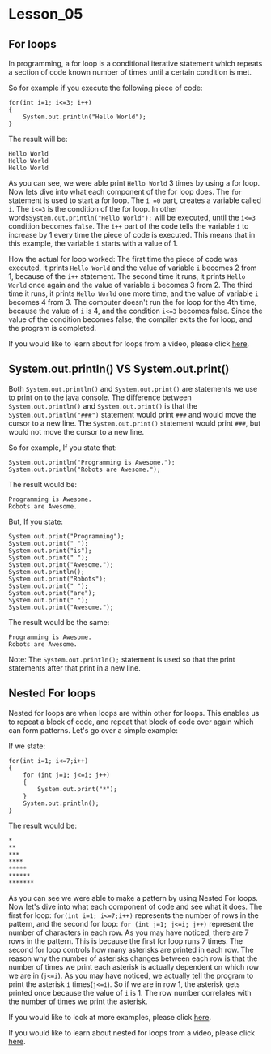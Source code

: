 # Lesson_05 #

## For loops ##
In programming, a for loop is a conditional iterative statement which repeats a section of code known number of times until a certain condition is met.

So for example if you execute the following piece of code:

```
for(int i=1; i<=3; i++)
{
    System.out.println("Hello World");
}
```
The result will be:
```
Hello World
Hello World
Hello World
```

As you can see, we were able print ```Hello World``` 3 times by using a for loop. Now lets dive into what each component of the for loop does. The ```for``` statement is used to start a for loop. The ```i =0``` part, creates a variable called ```i```. The ```i<=3``` is the condition of the for loop. In other words```System.out.println("Hello World");``` will be executed, until the ```i<=3``` condition becomes ```false```. The ```i++``` part of the code tells the variable ```i``` to increase by 1 every time the piece of code is executed. This means that in this example, the variable ```i``` starts with a value of 1. 

How the actual for loop worked: The first time the piece of code was executed, it prints ```Hello World``` and the value of variable ```i``` becomes 2 from 1, because of the ```i++``` statement. The second time it runs, it prints ```Hello World``` once again and the value of variable ```i``` becomes 3 from 2. The third time it runs, it prints ```Hello World``` one more time, and the value of variable ```i``` becomes 4 from 3. The computer doesn't run the for loop for the 4th time, because the value of ```i``` is 4, and the condition ```i<=3``` becomes false. Since the value of the condition becomes false, the compiler exits the for loop, and the program is completed.

If you would like to learn about for loops from a video, please click [here](https://youtu.be/rjkYAs6gAkk).

## System.out.println() VS System.out.print() ##
Both ```System.out.println()``` and ```System.out.print()``` are statements we use to print on to the java console. The difference between ```System.out.println()``` and ```System.out.print()``` is that the ```System.out.println("###")``` statement would print ```###``` and would move the cursor to a new line. The ```System.out.print()``` statement would print ```###```, but would not move the cursor to a new line.

So for example, If you state that: 
```
System.out.println("Programming is Awesome.");
System.out.println("Robots are Awesome.");
```
The result would be:
```
Programming is Awesome.
Robots are Awesome.
```

But, If you state: 
```
System.out.print("Programming");
System.out.print(" ");
System.out.print("is");
System.out.print(" ");
System.out.print("Awesome.");
System.out.println();
System.out.print("Robots");
System.out.print(" ");
System.out.print("are");
System.out.print(" ");
System.out.print("Awesome.");
```
The result would be the same: 
```
Programming is Awesome.
Robots are Awesome.
```
Note: The ```System.out.println();``` statement is used so that the print statements after that print in a new line.

## Nested For loops ##
Nested for loops are when loops are within other for loops. This enables us to repeat a block of code, and repeat that block of code over again which can form patterns. Let's go over a simple example:

If we state: 
```
for(int i=1; i<=7;i++) 
{
    for (int j=1; j<=i; j++) 
    {
        System.out.print("*");
    }
    System.out.println();
}
```
The result would be: 
```
*
**
***
****
*****
******
*******
```
As you can see we were able to make a pattern by using Nested For loops. Now let's dive into what each component of code and see what it does. The first for loop: ```for(int i=1; i<=7;i++)``` represents the number of rows in the pattern, and the second for loop: ```for (int j=1; j<=i; j++)``` represent the number of characters in each row. As you may have noticed, there are 7 rows in the pattern. This is because the first for loop runs 7 times. The second for loop controls how many asterisks are printed in each row. The reason why the number of asterisks changes between each row is that the number of times we print each asterisk is actually dependent on which row we are in (```j<=i```). As you may have noticed, we actually tell the program to print the asterisk ```i``` times(```j<=i```). So if we are in row 1, the asterisk gets printed once because the value of ```i``` is 1. The row number correlates with the number of times we print the asterisk.

If you would like to look at more examples, please click [here](https://www.programiz.com/java-programming/nested-loop).

If you would like to learn about nested for loops from a video, please click [here](https://youtu.be/DoUdYh9V5aQ).

